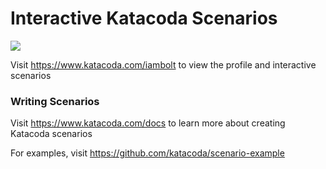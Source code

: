 # Interactive Katacoda Scenarios

[![](http://shields.katacoda.com/katacoda/iambolt/count.svg)](https://www.katacoda.com/iambolt "Get your profile on Katacoda.com")

Visit https://www.katacoda.com/iambolt to view the profile and interactive scenarios

### Writing Scenarios
Visit https://www.katacoda.com/docs to learn more about creating Katacoda scenarios

For examples, visit https://github.com/katacoda/scenario-example
